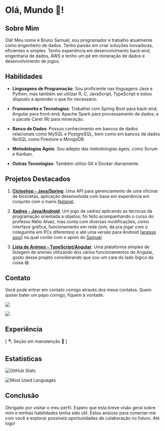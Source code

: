# Olá, Mundo :wave:!

## Sobre Mim

Olá! Meu nome é Bruno Samuel, sou programador e trabalho atualmente como engenheiro de dados. Tenho paixão em criar soluções inovadoras, eficientes e simples. Tenho experiência em desenvolvimento back-end, engenharia de dados, AWS e tenho um pé em mineração de dados e desenvolvimento de jogos.

## Habilidades

- **Linguagens de Programação**: Sou proficiente nas linguagens Java e Python, mas também sei utilizar R, C, JavaScript, TypeScript e estou disposto a aprender o que for necessário.

- **Frameworks e Tecnologias**: Trabalhei com Spring Boot para back-end; Angular para front-end; Apache Spark para processamento de dados; e o pacote Caret (R) para mineração.

- **Banco de Dados**: Possuo conhecimento em bancos de dados relacionais como MySQL e PostgreSQL, bem como em bancos de dados NoSQL como Firestore e MongoDB.

- **Metodologias Ágeis**: Sou adepto das metodologias ágeis, como Scrum e Kanban.

- **Outras Tecnologias**: Também utilizo Git e Docker diariamente.

## Projetos Destacados

1. **[Cicloshop - Java/Spring](https://github.com/Yuyake23/Xadrez)**: Uma API para gerenciamento de uma oficinar de bicicletas, aplicação desenvolvida com base em experiência em conjunto com o mano [Natanel](https://github.com/radialserial).

2. **[Xadrex - Java/Android](https://github.com/Yuyake23/Xadrez)**: Um jogo de xadrez aplicando as técnicas da programação orientada a objetos; foi feito acompanhando o curso do professo Nélio Alvez, mas conta com diversas modificações, como interface gráfica, funcionamento em rede (sim, dá pra jogar com o coleguinha em PCs diferentes) e até uma versão para Android ([acesse aqui](https://github.com/Yuyake23/XadrezAndroid)) na qual contei com o apoio do [Samuel](https://github.com/Yuyake23/XadrezAndroid/commits?author=SamuelSilvaPDR).

3. **[Lista de Animes - TypeScript/Angular](https://github.com/Yuyake23/animes-angular)**: Uma plataforma simples de listagem de animes utilizando dos vários funcionamentos do Angular, gosto desse projeto considerando que sou um cara do lado lógico da coisa :laughing:.

## Contato

Você pode entrar em contato comigo através dos meus contatos. Quem quiser bater um papo comigo, fiquem à vontade.

[![](https://img.shields.io/badge/-Gmail-c42528?style=for-the-badge&logo=gmail&logoColor=white)](mailto:brunosamuel.orizona@gmail.com)

[![](https://img.shields.io/badge/-LinkedIn-%230077B5?style=for-the-badge&logo=linkedin&logoColor=white)](https://www.linkedin.com/in/brunosamueldasilva/)

## Experiência

\[ :axe: Seção em manutenção :hammer: \]

## Estatísticas

![GitHub Stats](https://github-readme-stats.vercel.app/api?username=Yuyake23&show_icons=true&rank_icon=github&theme=transparent)

![Most Used Languages](https://github-readme-stats.vercel.app/api/top-langs/?username=Yuyake23&layout=donut&theme=transparent)

## Conclusão

Obrigado por visitar o meu perfil. Espero que esta breve visão geral sobre mim e minhas habilidades tenha sido útil. Estou ansioso para conectar-me com você e explorar possíveis oportunidades de colaboração no futuro. Até logo!
